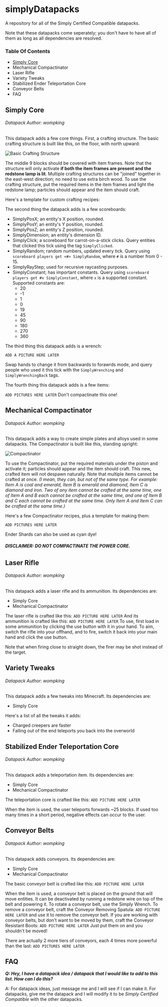 # simplyDatapacks
A repository for all of the Simply Certified Compatible datapacks.

Note that these datapacks come seperately; you don't have to have all of them as long as all dependencies are resolved.

### Table Of Contents
* [Simply Core](https://github.com/wompking/simplyDatapacks/blob/master/README.md#simply-core)
* Mechanical Compactinator
* Laser Rifle
* Variety Tweaks
* Stabilized Ender Teleportation Core
* Conveyor Belts
* FAQ


## Simply Core
###### Datapack Author: wompking
This datapack adds a few core things.
First, a crafting structure. The basic crafting structure is built like this, on the floor, with north upward:

![Basic Crafting Structure](https://cdn.discordapp.com/attachments/680681632373407779/680682979546234887/structure.png)

The middle 9 blocks should be covered with item frames. Note that the structure will only activate **if both the item frames are present and the redstone lamp is lit**. Multiple crafting structures can be "joined" together in the east-west direction; no need to use extra birch wood. To use the crafting structure, put the required items in the item frames and light the redstone lamp; particles should appear and the item should craft.

Here's a template for custom crafting recipes:

The second thing the datapack adds is a few scoreboards: 
* SimplyPosX; an entity's X position, rounded.
* SimplyPosY; an entity's Y position, rounded.
* SimplyPosZ; an entity's Z position, rounded.
* SimplyDimension; an entity's dimension ID.
* SimplyClick; a scoreboard for carrot-on-a-stick clicks. Query entities that clicked this tick using the tag `SimplyClicked`.
* SimplyRandom; random numbers, updated every tick. Query using `scoreboard players get <#> SimplyRandom`, where `#` is a number from 0 - 15.
* SimplyRayStep; used for recursive raycasting purposes.
* SimplyConstant; has important constants. Query using `scoreboard players get #x SimplyConstant`, where `x` is a supported constant. Supported constants are:
  * 20
  * -1
  * 1
  * 0
  * 19
  * 45
  * 90
  * 180
  * 270
  * 360
  
The third thing this datapack adds is a wrench:
 
`ADD A PICTURE HERE LATER`

Swap hands to change it from backwards to forawrds mode, and query people who used it this tick with the `SimplyWrenching` and `SimplyWrenchingBack` tags.

The fourth thing this datapack adds is a few items:

`ADD PICTURES HERE LATER`
Don't compactinate this one!

## Mechanical Compactinator
###### Datapack Author: wompking
This datapack adds a way to create simple plates and alloys used in some datapacks. The Compactinator is built like this, standing upright:

![Compactinator](https://cdn.discordapp.com/attachments/680681632373407779/680689259254120465/structurecompress.png)

To use the Compactinator, put the required materials under the piston and activate it; particles should appear and the item should craft. This new, crafted item will not despawn naturally. Note that multiple items cannot be crafted at once. *(I mean, they can, but not of the same type. For example: Item A is coal and emerald, Item B is emerald and diamond, Item C is diamond and iron. Two of any item cannot be crafted at the same time, one of Item A and B each cannot be crafted at the same time, and one of Item B and C each cannot be crafted at the same time. Only Item A and Item C can be crafted at the same time.)*

Here's a few Compactinator recipes, plus a template for making them:

`ADD PICTURES HERE LATER`

Ender Shards can also be used as cyan dye!

###### **DISCLAIMER: DO NOT COMPACTINATE THE POWER CORE.**

## Laser Rifle
###### Datapack Author: wompking
This datapack adds a laser rifle and its ammunition.
Its dependencies are:
* Simply Core
* Mechanical Compactinator

The laser rifle is crafted like this:
`ADD PICTURE HERE LATER`
And its ammunition is crafted like this:
`ADD PICTURE HERE LATER`
To use, first load in some ammunition by clicking the use button with it in your hand. To aim, switch the rifle into your offhand, and to fire, switch it back into your main hand and click the use button.

Note that when firing close to straight down, the firer may be shot instead of the target.

## Variety Tweaks
###### Datapack Author: wompking
This datapack adds a few tweaks into Minecraft.
Its dependencies are:
* Simply Core

Here's a list of all the tweaks it adds:
* Charged creepers are faster
* Falling out of the end teleports you back into the overworld

## Stabilized Ender Teleportation Core
###### Datapack Author: wompking
This datapack adds a teleportation item.
Its dependencies are:
* Simply Core
* Mechanical Compactinator

The teleportation core is crafted like this:
`ADD PICTURE HERE LATER`

When the item is used, the user teleports forwards ~25 blocks.
If used too many times in a short period, negative effects can occur to the user.

## Conveyor Belts
###### Datapack Author: wompking
This datapack adds conveyors.
Its dependencies are:
* Simply Core
* Mechanical Compactinator

The basic conveyor belt is crafted like this:
`ADD PICTURE HERE LATER`

When the item is used, a conveyor belt is placed on the ground that will move entities. It can be deactivated by running a redstone wire on top of the belt and powering it.
To rotate a conveyor belt, use the Simply Wrench. To remove a conveyor belt, craft the Conveyor Removing Spatula:
`ADD PICTURE HERE LATER`
and use it to remove the conveyor belt.
If you are working with conveyor belts, but don't want to be moved by them, craft the Conveyor Resistant Boots:
`ADD PICTURE HERE LATER`
Just put them on and you shouldn't be moved!

There are actually 2 more tiers of conveyors, each 4 times more powerful than the last:
`ADD PICTURES HERE LATER`
## FAQ
***Q: Hey, I have a datapack idea / datapack that I would like to add to this list. How can I do this?***

A: For datapack ideas, just message me and I will see if I can make it. For datapacks, give me the datapack and I will modify it to be *Simply Certified Compatible* with the other datapacks.
